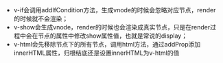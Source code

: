 * v-if会调用addIfCondition方法，生成vnode的时候会忽略对应节点，render的时候就不会渲染；  
* v-show会生成vnode，render的时候也会渲染成真实节点，只是在render过程中会在节点的属性中修改show属性值，也就是常说的display；  
* v-html会先移除节点下的所有节点，调用html方法，通过addProp添加innerHTML属性，归根结底还是设置innerHTML为v-html的值  